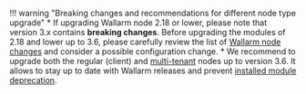 !!! warning "Breaking changes and recommendations for different node type upgrade"
    * If upgrading Wallarm node 2.18 or lower, please note that version 3.x contains **breaking changes**. Before upgrading the modules of 2.18 and lower up to 3.6, please carefully review the list of [Wallarm node changes](older-versions/what-is-new.md) and consider a possible configuration change.
    * We recommend to upgrade both the regular (client) and [multi-tenant](../waf-installation/multi-tenant/overview.md) nodes up to version 3.6. It allows to stay up to date with Wallarm releases and prevent [installed module deprecation](versioning-policy.md#version-support).